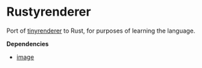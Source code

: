 # Rustyrenderer

Port of [tinyrenderer](https://github.com/ssloy/tinyrenderer) to Rust, for purposes of learning the language.

**Dependencies**

* [image](https://crates.io/crates/image)
